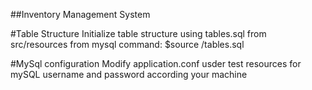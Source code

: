 ##Inventory Management System

#Table Structure
Initialize table structure using tables.sql from src/resources from mysql
command: $source <path>/tables.sql

#MySql configuration
Modify application.conf  usder test resources for mySQL username and password according your machine
